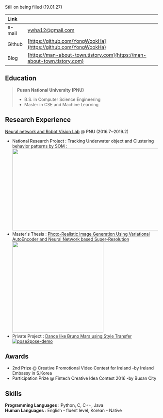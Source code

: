 
Still on being filled (19.01.27)

|Link | |
|:----------|:--------------------------------------------------------------------------|
|e-mail | ywha12@gmail.com |
| Github | [https://github.com/YongWookHa](https://github.com/YongWookHa) |
|Blog | [https://man-about-town.tistory.com](https://man-about-town.tistory.com) |

## Education

>  **Pusan National University (PNU)**
>  * B.S. in Computer Science Engineering
>  * Master in CSE and Machine Learning

## Research Experience

[Neural network and Robot Vision Lab](http://harmony.cs.pusan.ac.kr/~wiki/index.php/%EB%8C%80%EB%AC%B8) @ PNU (2016.7~2019.2)

- National Research Project : Tracking Underwater object and Clustering behavior patterns by SOM : <br/><img src="https://user-images.githubusercontent.com/12293076/51790000-eb893f80-21d2-11e9-8cbb-85a5e7caf225.png" width="700" height="270">
- Master's Thesis : [Photo-Realistic Image Generation Using Variational AutoEncoder and Neural Network based Super-Resolution](https://yongwookha.github.io/hayongwook-masterpaper/)<br/><img src="https://github.com/YongWookHa/yongwookha.github.io/blob/master/generated_faces.png?raw=true" width="300" height="300">
-  Private Project : [Dance like Bruno Mars using Style Transfer](https://github.com/YongWookHa/pose2pose)<br/>[![pose2pose-demo](http://img.youtube.com/vi/Nc0LNrzDeXQ/0.jpg)](https://youtu.be/Nc0LNrzDeXQ)


## Awards

* 2nd Prize @ Creative Promotional Video Contest for Ireland -by Ireland Embassy in S.Korea
* Participation Prize @ Fintech Creative Idea Contest 2016 -by Busan City

  
## Skills

**Programming Languages** : Python, C, C++, Java <br/>
**Human Languages** : English - fluent level, Korean - Native